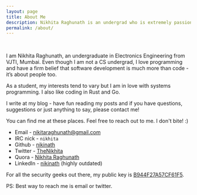 ```yaml
---
layout: page
title: About Me
description: Nikhita Raghunath is an undergrad who is extremely passionate about software development, systems programming and open source.
permalink: /about/
---
```

<br>


I am Nikhita Raghunath, an undergraduate in Electronics Engineering from VJTI, Mumbai. Even though I am not a CS undergrad, I love programming and have a firm belief that software development is much more than code - it’s about people too.

As a student, my interests tend to vary but I am in love with systems programming. I also like coding in Rust and Go.

I write at my blog - have fun reading my posts and if you have questions, suggestions or just anything to say, please contact me!

You can find me at these places. Feel free to reach out to me. I don't bite! :)

* Email - nikitaraghunath@gmail.com
* IRC nick - `nikhita`
* Github - [nikinath](https://github.com/nikinath)
* Twitter - [TheNikhita](https://twitter.com/TheNikhita)
* Quora - [Nikhita Raghunath](https://www.quora.com/profile/Nikhita-Raghunath)
* LinkedIn - [nikinath](https://www.linkedin.com/in/nikinath) (highly outdated)

For all the security geeks out there, my public key is [B944F27A57CF61F5](https://keybase.io/nikhita).

PS: Best way to reach me is email or twitter.
